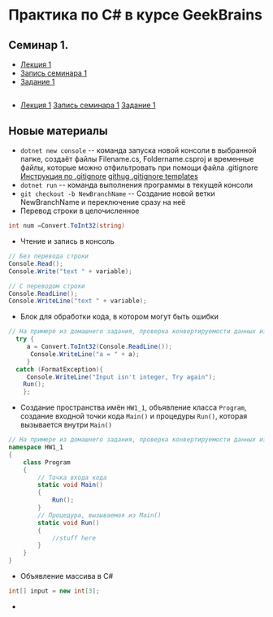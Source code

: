# Практика по С# в курсе GeekBrains
## Семинар 1. 
* [Лекция 1](https://gb.ru/lessons/249078)
* [Запись семинара 1](https://gb.ru/lessons/249151)
* [Задание 1](https://gb.ru/lessons/249151/homework) 

## 
* [Лекция 1](https://gb.ru/lessons/249078)
[Запись семинара 1](https://gb.ru/lessons/249151)
[Задание 1](https://gb.ru/lessons/249151/homework) 

## Новые материалы
* `dotnet new console` -- команда запуска новой консоли в выбранной папке, создаёт файлы Filename.cs, Foldername.csproj и временные файлы, которые можно отфильтровать при помощи файла .gitignore 
[Инструкция по .gitignore](https://gbcdn.mrgcdn.ru/uploads/asset/3850834/attachment/f05a318ae735374e643d15e71d42214f.mp4)
[githug .gitignore templates](https://github.com/iksergey/gitignore)
* `dotnet run` -- команда выполнения программы в текущей консоли
* `git checkout -b NewBranchName` -- Создание новой ветки NewBranchName и переключение сразу на неё
* Перевод строки в целочисленное 
```C#
int num =Convert.ToInt32(string)
```
* Чтение и запись в консоль
```C#
// Без перевода строки
Console.Read();
Console.Write("text " + variable);

// С переводом строки
Console.ReadLine();
Console.WriteLine("text " + variable);
```
* Блок для обработки кода, в котором могут быть ошибки
```C#
// На примере из домашнего задания, проверка конвертируемости данных из терминала в целочисленное
  try { 
     a = Convert.ToInt32(Console.ReadLine());
      Console.WriteLine("a = " + a); 
     }
  catch (FormatException){
     Console.WriteLine("Input isn't integer, Try again"); 
    Run();
    };
```                
* Создание пространства имён `HW1_1`, объявление класса `Program`, создание входной точки кода `Main()` и процедуры `Run()`, которая вызывается внутри `Main()`
```C#
// На примере из домашнего задания, проверка конвертируемости данных из терминала в целочисленное
namespace HW1_1
{
    class Program
    {
        // Точка входа кода    
        static void Main()
        {
            Run(); 
        }
        // Процедура, вызываемая из Main()
        static void Run()
        {
            //stuff here
        }
    }
}
```   
* Объявление массива в С#
```C#
int[] input = new int[3];
```
* 